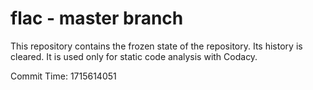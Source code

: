 # flac - master branch

This repository contains the frozen state of the repository.
Its history is cleared. It is used only for static code
analysis with Codacy.

Commit Time: 1715614051